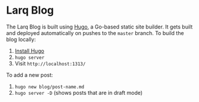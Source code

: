 # Larq Blog

The Larq Blog is built using [Hugo](https://gohugo.io/), a Go-based static site builder. It gets built and deployed automatically on pushes to the `master` branch. To build the blog locally:

1. [Install Hugo](https://gohugo.io/getting-started/installing)
1. `hugo server`
1. Visit `http://localhost:1313/`

To add a new post:

1. `hugo new blog/post-name.md`
1. `hugo server -D` (shows posts that are in draft mode)
